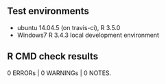## Test environments
* ubuntu 14.04.5 (on travis-ci), R 3.5.0
* Windows7  R 3.4.3 local development environment

## R CMD check results

0 ERRORs | 0 WARNINGs | 0 NOTES. 


